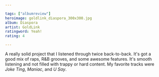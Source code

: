 ```yaml
---

tags: ["albumreview"]
heroimage: goldlink_diaspora_300x300.jpg
album: Diaspora
artist: GoldLink
ratingword: Yeah!
rating: 4

---
```


A really solid project that I listened through twice back-to-back. It's got a good mix of raps, R&amp;B grooves, and some awesome features. It's smooth listening and not filled with trappy or hard content. My favorite tracks were *Joke Ting*, *Maniac*, and *U Say*.

